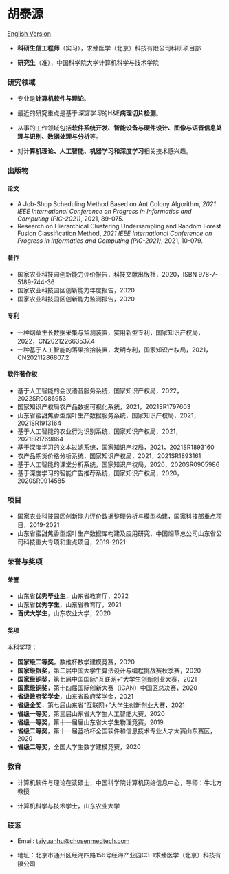 # 胡泰源
[English Version](hutaiyuan.github.io)

- **科研生信工程师**（实习），求臻医学（北京）科技有限公司科研项目部

- **研究生**（准），中国科学院大学计算机科学与技术学院


### 研究领域

- 专业是**计算机软件与理论**。

- 最近的研究重点是基于*深度学习*的H&E**病理切片检测**。

- 从事的工作领域包括**软件系统开发、智能设备与硬件设计、图像与语音信息处理与识别、数据处理与分析**等。

- 对**计算机理论、人工智能、机器学习和深度学习**相关技术感兴趣。

### 出版物

#### 论文
- A Job-Shop Scheduling Method Based on Ant Colony Algorithm, *2021 IEEE International Conference on Progress in Informatics and Computing (PIC-2021)*, 2021, 89-075.
- Research on Hierarchical Clustering Undersampling and Random Forest Fusion Classification Method, *2021 IEEE International Conference on Progress in Informatics and Computing (PIC-2021)*, 2021, 10-079.


#### 著作
- 国家农业科技园创新能力评价报告，科技文献出版社，2020，ISBN 978-7-5189-744-36
- 国家农业科技园区创新能力年度报告，2020
- 国家农业科技园区创新能力监测报告，2020

#### 专利
- 一种烟草生长数据采集与监测装置，实用新型专利，国家知识产权局，2022，CN202122663537.4
- 一种基于人工智能的落果捡拾装置，发明专利，国家知识产权局，2021，CN20211286807.2

#### 软件著作权
- 基于人工智能的会议语音服务系统，国家知识产权局，2022，2022SR0086953
- 国家知识产权局农产品数据可视化系统，2021，2021SR1797603
- 山东省蜜甜焦香型烟叶生产数据服务系统，国家知识产权局，2021，2021SR1913164
- 基于人工智能的农业行为识别系统，国家知识产权局，2021，2021SR1769864
- 基于深度学习的文本过滤系统，国家知识产权局，2021，2021SR1893160
- 农产品期货价格分析系统，国家知识产权局，2021，2021SR1893161
- 基于人工智能的课堂分析系统，国家知识产权局，2020，2020SR0905986
- 基于深度学习的智能广告推荐系统，国家知识产权局，2020，2020SR0914585


### 项目
- 国家农业科技园区创新能力评价数据整理分析与模型构建，国家科技部重点项目，2019-2021
- 山东省蜜甜焦香型烟叶生产数据库构建及应用研究，中国烟草总公司山东省公司科技重大专项和重点项目，2019-2021


### 荣誉与奖项
#### 荣誉
- 山东省**优秀毕业生**，山东省教育厅，2022
- 山东省**优秀学生**，山东省教育厅，2021
- **百优大学生**，山东农业大学，2020

#### 奖项

本科奖项：
- **国家级二等奖**，数维杯数学建模竞赛，2020
- **国家级银奖**，第二届中国大学生算法设计与编程挑战赛秋季赛，2020
- **国家级铜奖**，第七届中国国际“互联网+”大学生创新创业大赛，2021
- **国家级铜奖**，第十四届国际创新大赛（iCAN）中国区总决赛，2020
- **省级政府奖学金**，山东省政府奖学金，2021
- **省级金奖**，第七届山东省“互联网+”大学生创新创业大赛，2021
- **省级一等奖**，第三届山东省大学生人工智能大赛，2020
- **省级一等奖**，第十一届届山东省大学生物理竞赛，2019
- **省级二等奖**，第十一届蓝桥杯全国软件和信息技术专业人才大赛山东赛区，2020
- **省级二等奖**，全国大学生数学建模竞赛，2020



### 教育

- 计算机软件与理论在读硕士，中国科学院计算机网络信息中心，导师：牛北方教授

- 计算机科学与技术学士，山东农业大学


### 联系

- Email: taiyuanhu@chosenmedtech.com

- 地址：北京市通州区经海四路156号经海产业园C3-1求臻医学（北京）科技有限公司
